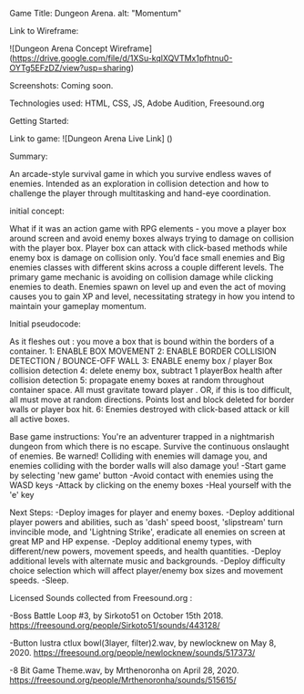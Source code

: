 Game Title: Dungeon Arena. alt: "Momentum"

Link to Wireframe:

![Dungeon Arena Concept Wireframe] (https://drive.google.com/file/d/1XSu-kqlXQVTMx1pfhtnu0-OYTg5EFzDZ/view?usp=sharing)

Screenshots: Coming soon.

Technologies used: HTML, CSS, JS, Adobe Audition, Freesound.org

Getting Started:

Link to game: ![Dungeon Arena Live Link] ()

Summary:

An arcade-style survival game in which you survive endless waves of enemies. Intended as an exploration in collision detection and how to challenge the player through multitasking and hand-eye coordination.

initial concept:

What if it was an action game with RPG elements - you move a player box around screen and avoid enemy boxes always trying to damage on collision with the player box. Player box can attack with click-based methods while enemy box is damage on collision only. You’d face small enemies and Big enemies classes with different skins across a couple different levels. The primary game mechanic is avoiding on collision damage while clicking enemies to death. Enemies spawn on level up and even the act of moving causes you to gain XP and level, necessitating strategy in how you intend to maintain your gameplay momentum.

Initial pseudocode:

As it fleshes out : you move a box that is bound within the borders of a container.
1: ENABLE BOX MOVEMENT
2: ENABLE BORDER COLLISION DETECTION / BOUNCE-OFF WALL
3: ENABLE enemy box / player Box collision detection
4: delete enemy box, subtract 1 playerBox health after collision detection
5: propagate enemy boxes at random throughout container space. All must gravitate toward player . OR, if this is too difficult, all must move at random directions. Points lost and block deleted for border walls or player box hit.
6: Enemies destroyed with click-based attack or kill all active boxes.


Base game instructions: You're an adventurer trapped in a nightmarish dungeon from which there is no escape. Survive the continuous
onslaught of enemies. Be warned! Colliding with enemies will damage you, and enemies colliding with the
border walls will also damage you!
    -Start game by selecting 'new game' button
    -Avoid contact with enemies using the WASD keys
    -Attack by clicking on the enemy boxes
    -Heal yourself with the 'e' key

Next Steps:
    -Deploy images for player and enemy boxes.
    -Deploy additional player powers and abilities, such as 'dash' speed boost, 'slipstream' turn invincible mode, and 'Lightning Strike', eradicate all enemies on screen at great MP and HP expense.
    -Deploy additional enemy types, with different/new powers, movement speeds, and health quantities.
    -Deploy additional levels with alternate music and backgrounds.
    -Deploy difficulty choice selection which will affect player/enemy box sizes and movement speeds.
    -Sleep.

Licensed Sounds collected from Freesound.org :

-Boss Battle Loop #3, by Sirkoto51 on October 15th 2018.
https://freesound.org/people/Sirkoto51/sounds/443128/

-Button lustra ctlux bowl(3layer, filter)2.wav, by newlocknew on May 8, 2020.
https://freesound.org/people/newlocknew/sounds/517373/

-8 Bit Game Theme.wav, by Mrthenoronha on April 28, 2020.
https://freesound.org/people/Mrthenoronha/sounds/515615/

